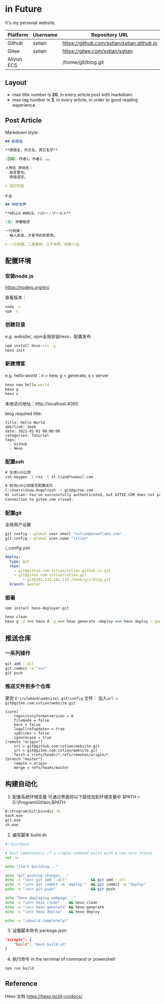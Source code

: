 # in Future

It's my personal website.

| Platform   | Username | Repository URL                             | Website                   |
| ---------- | -------- | ------------------------------------------ | ------------------------- |
| Github     | sstian   | https://github.com/sstian/sstian.github.io | https://sstian.github.io/ |
| Gitee      | sstian   | https://gitee.com/sstian/sstian            | https://sstian.gitee.io/  |
| Aliyun ECS |          | /home/git/blog.git                         | https://www.sstian.top/   |

## Layout

+ max title number is **20**, in every article post with markdown
+ max tag number is **3**, in every article, in order to good reading experience

## Post Article

Markdown style:
```markdown
## 影视名

**原版名，外文名，其它名字**

[国籍] 作者1、作者2、……

人物名 原始名：
- 格言警句。
  原版语言。

> 其它内容
```

e.g.
```markdown
## 你好世界

**HELLO WORLD，ハロー・ワールド**

[日] 伊藤智彦

一行琉璃：
- 被人阅读，才是书的夙愿吧。

> 一行琉璃，二度救赎，三千世界，四亭八当。
```

## 配置环境

### 安装node.js

https://nodejs.org/en/

查看版本：
``` cmd
node -v
npm -v
```

### 创建目录

e.g. website/, npm全局安装hexo，配置发布
```cmd
npm install hexo-cli -g
hexo init
```

### 新建博客

e.g. hello-world：n = new, g = generate, s = server
```cmd
hexo new hello-world
hexo g
hexo s
```

本地访问地址：http://localhost:4000

blog required title:
```
title: Hello World
abbrlink: 3eeb
date: 2021-01-01 00:00:00
categories: Tutorial
tags:
  - GitHub
  - Hexo
```

### 配置ssh
```cmd
# 生成ssh公钥
ssh-keygen -t rsa -C st.tian@foxmail.com

# 检测ssh公钥是否配置成功
C:\Users\Snow-Angel>ssh -t git@gitee.com
Hi sstian! You've successfully authenticated, but GITEE.COM does not provide shell access.
Connection to gitee.com closed.
```

### 配置git
全局用户设置
```cmd
git config --global user.email "sstian@snowflake.com"
git config --global user.name "sstian"
```
/_config.yml
```yaml
deploy:
  type: git
  repo: 
    - git@github.com:sstian/sstian.github.io.git
    - git@gitee.com:sstian/sstian.git
		- git@101.132.142.119:/home/git/blog.git
  branch: master
```

### 部署

`npm install hexo-deployer-git`

```cmd
hexo clean
hexo g -d <=> hexo d -g <=> hexo generate –deploy <=> hexo deploy --generate
```

## 推送仓库

### 一系列操作

```cmd
git add --all
git commit -m "xxx"
git push
```

### 推送文件到多个仓库

更改 `E:\rulebook\website\.git\config` 文件：
加入`url = git@gitee.com:sstian/website.git` 

```
[core]
	repositoryformatversion = 0
	filemode = false
	bare = false
	logallrefupdates = true
	symlinks = false
	ignorecase = true
[remote "origin"]
	url = git@github.com:sstian/website.git
	url = git@gitee.com:sstian/website.git
	fetch = +refs/heads/*:refs/remotes/origin/*
[branch "master"]
	remote = origin
	merge = refs/heads/master
```

## 构建自动化

1. 配置系统环境变量
可通过界面将以下路径加到环境变量中
$PATH = D:\Program\Git\bin;$PATH
```cmd
D:\Program\Git\bin>dir /b
bash.exe
git.exe
sh.exe
```
2. 编写脚本
build.sh
```bash
#!/bin/bash

# Exit immediately if a simple command exits with a non-zero status
set -e

echo "start building..."

echo "git pushing changes..."
echo -e "\n>> git add --all"           && git add --all
echo -e "\n>> git commit -m 'deploy'"  && git commit -m "deploy"
echo -e "\n>> git push"                && git push

echo "hexo deploying webpage..."
echo -e "\n>> hexo clean"    && hexo clean
echo -e "\n>> hexo generate" && hexo generate
echo -e "\n>> hexo deploy"   && hexo deploy

echo -e "\nbuild completely!"
```

3. 设置脚本命令
package.json
```json
"scripts": {
	"build": "bash build.sh"
}
```
4. 执行命令
in the terminal of command or powershell
```powershell
npm run build
```

## Reference

Hexo 文档  https://hexo.io/zh-cn/docs/

